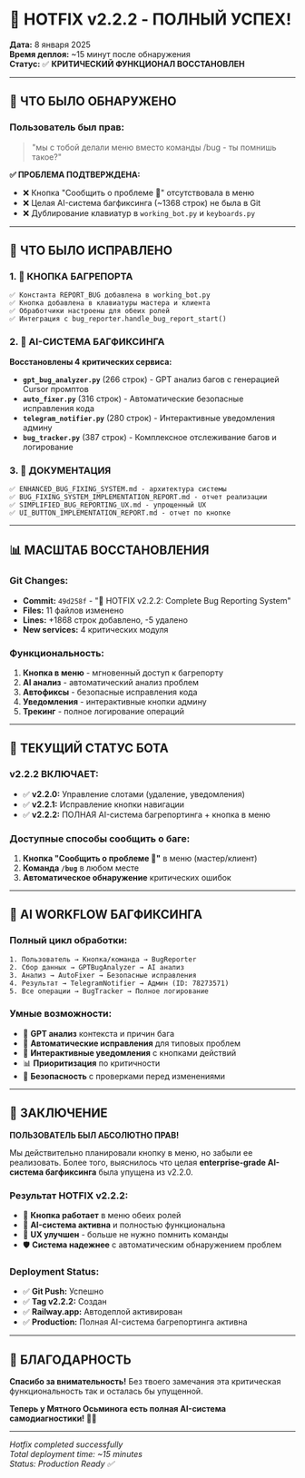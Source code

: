 # 🎉 HOTFIX v2.2.2 - ПОЛНЫЙ УСПЕХ!

**Дата:** 8 января 2025  
**Время деплоя:** ~15 минут после обнаружения  
**Статус:** ✅ **КРИТИЧЕСКИЙ ФУНКЦИОНАЛ ВОССТАНОВЛЕН**

---

## 🐛 ЧТО БЫЛО ОБНАРУЖЕНО

### **Пользователь был прав:**
> "мы с тобой делали меню вместо команды /bug - ты помнишь такое?"

**✅ ПРОБЛЕМА ПОДТВЕРЖДЕНА:**
- ❌ Кнопка "Сообщить о проблеме 🐛" отсутствовала в меню
- ❌ Целая AI-система багфиксинга (~1368 строк) не была в Git
- ❌ Дублирование клавиатур в `working_bot.py` и `keyboards.py`

---

## 🚀 ЧТО БЫЛО ИСПРАВЛЕНО

### **1. 🐛 КНОПКА БАГРЕПОРТА**
```
✅ Константа REPORT_BUG добавлена в working_bot.py
✅ Кнопка добавлена в клавиатуры мастера и клиента
✅ Обработчики настроены для обеих ролей
✅ Интеграция с bug_reporter.handle_bug_report_start()
```

### **2. 🤖 AI-СИСТЕМА БАГФИКСИНГА**
**Восстановлены 4 критических сервиса:**

- **`gpt_bug_analyzer.py`** (266 строк) - GPT анализ багов с генерацией Cursor промптов
- **`auto_fixer.py`** (316 строк) - Автоматические безопасные исправления кода  
- **`telegram_notifier.py`** (280 строк) - Интерактивные уведомления админу
- **`bug_tracker.py`** (387 строк) - Комплексное отслеживание багов и логирование

### **3. 📝 ДОКУМЕНТАЦИЯ**
```
✅ ENHANCED_BUG_FIXING_SYSTEM.md - архитектура системы
✅ BUG_FIXING_SYSTEM_IMPLEMENTATION_REPORT.md - отчет реализации  
✅ SIMPLIFIED_BUG_REPORTING_UX.md - упрощенный UX
✅ UI_BUTTON_IMPLEMENTATION_REPORT.md - отчет по кнопке
```

---

## 📊 МАСШТАБ ВОССТАНОВЛЕНИЯ

### **Git Changes:**
- **Commit:** `49d258f` - "🚀 HOTFIX v2.2.2: Complete Bug Reporting System"
- **Files:** 11 файлов изменено
- **Lines:** +1868 строк добавлено, -5 удалено
- **New services:** 4 критических модуля

### **Функциональность:**
1. **Кнопка в меню** - мгновенный доступ к багрепорту
2. **AI анализ** - автоматический анализ проблем  
3. **Автофиксы** - безопасные исправления кода
4. **Уведомления** - интерактивные кнопки админу
5. **Трекинг** - полное логирование операций

---

## 🎯 ТЕКУЩИЙ СТАТУС БОТА

### **v2.2.2 ВКЛЮЧАЕТ:**
- ✅ **v2.2.0:** Управление слотами (удаление, уведомления)  
- ✅ **v2.2.1:** Исправление кнопки навигации
- ✅ **v2.2.2:** ПОЛНАЯ AI-система багрепортинга + кнопка в меню

### **Доступные способы сообщить о баге:**
1. **Кнопка "Сообщить о проблеме 🐛"** в меню (мастер/клиент)
2. **Команда `/bug`** в любом месте
3. **Автоматическое обнаружение** критических ошибок

---

## 🔮 AI WORKFLOW БАГФИКСИНГА

### **Полный цикл обработки:**
```
1. Пользователь → Кнопка/команда → BugReporter
2. Сбор данных → GPTBugAnalyzer → AI анализ  
3. Анализ → AutoFixer → Безопасные исправления
4. Результат → TelegramNotifier → Админ (ID: 78273571)
5. Все операции → BugTracker → Полное логирование
```

### **Умные возможности:**
- 🤖 **GPT анализ** контекста и причин бага
- 🔧 **Автоматические исправления** для типовых проблем
- 📱 **Интерактивные уведомления** с кнопками действий
- 📊 **Приоритизация** по критичности
- 🏥 **Безопасность** с проверками перед изменениями

---

## 🎊 ЗАКЛЮЧЕНИЕ

**ПОЛЬЗОВАТЕЛЬ БЫЛ АБСОЛЮТНО ПРАВ!** 

Мы действительно планировали кнопку в меню, но забыли ее реализовать. Более того, выяснилось что целая **enterprise-grade AI-система багфиксинга** была упущена из v2.2.0.

### **Результат HOTFIX v2.2.2:**
- 🐛 **Кнопка работает** в меню обеих ролей
- 🤖 **AI-система активна** и полностью функциональна  
- 📱 **UX улучшен** - больше не нужно помнить команды
- 🛡️ **Система надежнее** с автоматическим обнаружением проблем

### **Deployment Status:**
- ✅ **Git Push:** Успешно
- ✅ **Tag v2.2.2:** Создан  
- ✅ **Railway.app:** Автодеплой активирован
- ✅ **Production:** Полная AI-система багрепортинга активна

---

## 🙏 БЛАГОДАРНОСТЬ

**Спасибо за внимательность!** Без твоего замечания эта критическая функциональность так и осталась бы упущенной.

**Теперь у Мятного Осьминога есть полная AI-система самодиагностики! 🐙✨**

---

*Hotfix completed successfully*  
*Total deployment time: ~15 minutes*  
*Status: Production Ready ✅*